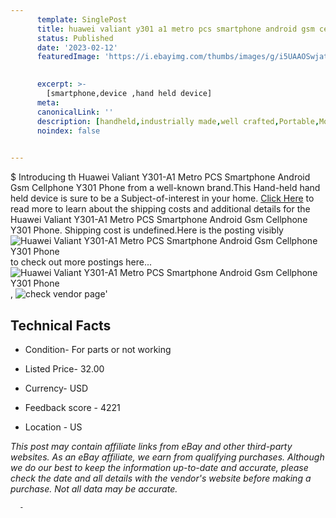 ```yaml
---
      template: SinglePost
      title: huawei valiant y301 a1 metro pcs smartphone android gsm cellphone y301 phone
      status: Published
      date: '2023-02-12'
      featuredImage: 'https://i.ebayimg.com/thumbs/images/g/i5UAAOSwjatbJ7ZX/s-l225.jpg'
       

      excerpt: >-
        [smartphone,device ,hand held device]
      meta:
      canonicalLink: ''
      description: [handheld,industrially made,well crafted,Portable,Mobile,Compact,Convenient,Lightweight,Maneuverable,Man-portable,Miniature,Carriable,Hand-held,Light,Holdable,Transportable,Mobile device,Pocket-sized,On-the-go,Wireless,Cordless,Compact size,Convenient size, smartphone,device ,hand held device]
      noindex: false
      

---
```

$
      Introducing th Huawei Valiant Y301-A1 Metro PCS Smartphone Android Gsm Cellphone Y301 Phone from a well-known brand.This Hand-held hand held device is sure to be a Subject-of-interest in your home. [Click Here](https://www.ebay.com/itm/194788733420?hash=item2d5a5031ec%3Ag%3Ai5UAAOSwjatbJ7ZX&mkevt=1&mkcid=1&mkrid=711-53200-19255-0&campid=%253CePNCampaignId%253E&customid=%253CreferenceId%253E&toolid=10049) to read more to learn about the shipping costs and additional details for the Huawei Valiant Y301-A1 Metro PCS Smartphone Android Gsm Cellphone Y301 Phone. Shipping cost is undefined.Here is the posting visibly ![Huawei Valiant Y301-A1 Metro PCS Smartphone Android Gsm Cellphone Y301 Phone](https://i.ebayimg.com/thumbs/images/g/i5UAAOSwjatbJ7ZX/s-l225.jpg) to check out more postings here... ![Huawei Valiant Y301-A1 Metro PCS Smartphone Android Gsm Cellphone Y301 Phone](https://i.ebayimg.com/images/g/i5UAAOSwjatbJ7ZX/s-l1600.jpg), ![check vendor page](https://origin-galleryplus.ebayimg.com/ws/web/194788733420_2_0_1/225x225.jpg,https://origin-galleryplus.ebayimg.com/ws/web/194788733420_3_0_1/225x225.jpg,https://origin-galleryplus.ebayimg.com/ws/web/194788733420_4_0_1/225x225.jpg,https://origin-galleryplus.ebayimg.com/ws/web/194788733420_5_0_1/225x225.jpg,https://origin-galleryplus.ebayimg.com/ws/web/194788733420_6_0_1/225x225.jpg)'

      

 ## Technical Facts 



     
      

 - Condition- For parts or not working 


      

 - Listed Price- 32.00 


      

 - Currency- USD 


      

 - Feedback score - 4221 


      

 - Location - US 


      
      

 *_This post may contain affiliate links from eBay and other third-party websites. As an eBay affiliate, we earn from qualifying purchases. Although we do our best to keep the information up-to-date and accurate, please check the date and all details with the vendor's website before making a purchase. Not all data may be accurate._*




      -
